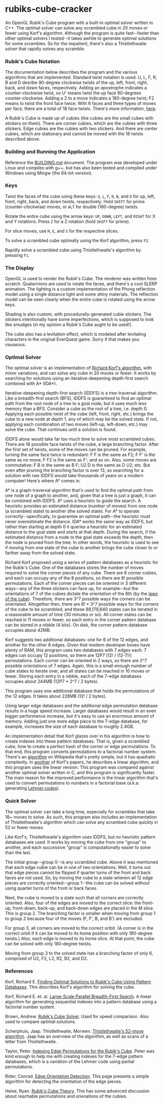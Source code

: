# rubiks-cube-cracker

An OpenGL Rubik's Cube program with a built-in optimal solver written in C++.
The optimal solver can solve any scrambled cube in 20 moves or fewer using
Korf's algorithm.  Although the program is quite fast--faster than other
optimal solvers I tested--it takes awhile to generate optimal solutions for
some scrambles.  So for the impatient, there's also a Thistlethwaite solver
that rapidly solves any scramble.

### Rubik's Cube Notation

The documentation below describes the program and the various algorithms that
are implemented.  Standard twist notation is used: U, L, F, R, B and D desribe
90-degree clockwise twists of the up, left, front, right, back, and down faces,
respectively.  Adding an apostrophe indicates a counter-clockwise twist, so U'
means twist the up face 90-degrees counter-clockwise.  Adding a 2 to a move
indicates a 180-degree twist; F2 means to twist the front face twice.  With 6
faces and three types of moves per face, there are a total of 18 face twists.
There's more information, [here](https://ruwix.com/the-rubiks-cube/notation/).

A Rubik's Cube is made up of cubies (the cubies are the small cubes with
stickers on them).  There are corner cubies, which are the cubies with three
stickers.  Edge cubies are the cubies with two stickers.  And there are center
cubies, which are stationary and cannot be moved with the 18 twists described
above.

### Building and Running the Application

Reference the [BUILDING.md](BUILDING.md) document.  The program was developed
under Linux and compiles with g++, but has also been tested and compiled under
Windows using Mingw (the 64-bit version).

### Keys

Twist the faces of the cube using these keys: `U`, `L`, `F`, `R`, `B`, and `D`
for up, left, front, right, back, and down twists, respectively.  Hold `SHIFT`
for prime (counter-clockwise) moves, or `ALT` for double (180-degree) twists.

Rotate the entire cube using the arrow keys: `UP`, `DOWN`, `LEFT`, and `RIGHT`
for X and Y rotations.  Press `Z` for a Z rotation (hold `SHIFT` for prime).

For slice moves, use `M`, `E`, and `S` for the respective slices.

To solve a scrambled cube optimally using the Korf algorithm, press `F2`.

Rapidly solve a scrambled cube using Thistlethwaite's algorithm by pressing
`F1`.

### The Display

OpenGL is used to render the Rubik's Cube.  The renderer was written from
scratch.  Quaternions are used to rotate the faces, and there's a cool SLERP
animation.  The lighting is a custom implementation of the Phong reflection
model using a single distance light and some shiny materials.  The reflection
model can be seen clearly when the entire cube is rotated using the arrow keys.

Shading is also custom, with procedurally-generated cubie stickers.  The
stickers intentionally have some imperfections, which is supposed to look like
smudges (in my opinion a Rubik's Cube aught to be used!).

The cube also has a levitation effect, which is modeled after levitating
characters in the original EverQuest game.  Sorry if that makes you nauseous.

### Optimal Solver

The optimal solver is an implementation of [Richard Korf's
algorithm](https://www.cs.princeton.edu/courses/archive/fall06/cos402/papers/korfrubik.pdf),
with minor variations, and can solve any cube in 20 moves or fewer.  It works
by searching for solutions using an iterative-deepening depth-first search
combined with A\* (IDA\*).

Iterative-deepening depth-first search (IDDFS) is a tree-traversal algorithm.
Like a breadth-first search (BFS), IDDFS is guaranteed to find an optimal path
from the root node of a tree to a goal node, but it uses much less memory than
a BFS.  Consider a cube as the root of a tree, i.e. depth 0.  Applying each
possible twist of the cube (left, front, right, etc.) brings the cube to a new
node at depth 1, any of which may be the solved state.  If not, applying each
combination of two moves (left-up, left-down, etc.) may solve the cube.  That
continues until a solution is found.

IDDFS alone would take far too much time to solve most scrambled cubes.  There
are 18 possible face twists of the cube, a large branching factor.  After the
first set of twists, some of the moves can be pruned.  For example, turning the
same face twice is redundant: F F is the same as F2; F F' is the same as no
move; F F2 is the same as F'; and so on.  Also, some moves are commutative: F B
is the same as B F; U2 D is the same as D U2; etc.  But even after pruning the
branching factor is over 13, so searching for a solution with raw IDDFS would
take thousands of years on a modern computer!  Here's where A\* comes in.

A\* is a graph-traversal algorithm that's used to find the optimal path from
one node of a graph to another, and, given that a tree is just a graph, it can
be combined with IDDFS.  A\* uses a heuristic to guide the search.  A heuristic
provides an estimated distance (number of moves) from one node (a scrambled
state) to another (the solved state).  For A\* to operate
correctly--specifically, to guarantee an optimal path--the heuristic must never
overestimate the distance.  IDA\* works the same way as IDDFS, but rather than
starting at depth 0 it queries a heuristic for an estimated distance to the
goal state and starts at that depth.  During the search, if the estimated
distance from a node to the goal state exceeds the depth, then the node is
pruned from the tree.  In other words, the heuristic is used to see if moving
from one state of the cube to another brings the cube closer to or farther away
from the solved state.

Richard Korf proposed using a series of pattern databases as a heuristic for
the Rubik's Cube.  One of the databases stores the number of moves required to
solve the corner pieces of any cube.  There are 8 corner cubies, and each can
occupy any of the 8 positions, so there are 8! possible permutations.  Each of
the corner pieces can be oriented in 3 different ways--any of the three
stickers can face up, for example--but the orientations of 7 of the cubies
dictate the orientation of the 8th (by the [laws of the
cube](https://www.ryanheise.com/cube/cube_laws.html)).  Therefore, there are
3^7 possible ways the corners can be orientated.  Altogether then, there are 8!
\* 3^7 possible ways for the corners of the cube to be scrambled, and these
88,179,840 states can be iterated in a reasonable amount of time (30 minutes or
so).  All corner states can be reached in 11 moves or fewer, so each entry in
the corner pattern database can be stored in a nibble (4 bits).  On disk, the
corner pattern database occupies about 42MB.

Korf suggests two additional databases: one for 6 of the 12 edges, and another
for the other 6 edges.  Given that modern developer boxes have plenty of RAM,
this program uses two databases with 7 edges each.  7 edges can occupy 12
positions, so there are 12P7 (12! / (12-7)!) permutations.  Each corner can
be oriented in 2 ways, so there are 2^7 possible orientations of 7 edges.
Again, this is a small enough number of cube states to iterate over, and all
states can be reached in 10 moves or fewer.  Storing each entry in a nibble,
each of the 7-edge databases occupies about 244MB (12P7 \* 2^7 / 2 bytes).

This program uses one additional database that holds the permutations of the 12
edges.  It takes about 228MB (12! / 2 bytes).

Using larger edge databases and the additional edge permutation database
results in a huge speed increase.  Larger databases would result in an even
bigger performance increase, but it's easy to use an enormous amount of memory.
Adding just one more edge piece to the 7-edge database, for example, increases
the size of each database to roughly 2.4GB.

An implementation detail that Korf glazes over in his algorithm is how to
create indexes into these pattern databases.  That is, given a scrambled cube,
how to create a perfect hash of the corner or edge permutations.  To that end,
this program converts permutations to a factorial number system.  There's an
[algorithm](https://en.wikipedia.org/wiki/Factorial_number_system#Permutations)
on Wikipedia that's pretty simple, but it has quadratic complexity.  In
[another](https://www.aaai.org/Papers/AAAI/2005/AAAI05-219.pdf) of Korf's
papers, he describes a linear algorithm, and this program uses the linear
version.  This program was compared against another optimal solver written in
C, and this program is significantly faster.  The main reason for the improved
performance is the linear algorithm that's used to convert permutations to
numbers in a factorial base (a.k.a. generating [Lehmer
codes](https://en.wikipedia.org/wiki/Lehmer_code_)).

### Quick Solver

The optimal solver can take a long time, especially for scrambles that take 18+
moves to solve.  As such, this program also includes an implementation of
Thistlethwaite's algorithm which can solve any scrambed cube quickly in 52 or
fewer moves.

Like Korf's, Thistlethwaite's algorithm uses IDDFS, but no heuristic pattern
databases are used.  It works by moving the cube from one "group" to another,
and each successive "group" is computationally easier to solve than the last.

The initial group--group 0--is any scrambled cube.  Above it was mentioned that
each edge cubie can be in one of two orientations.  Well, it turns out that
edge pieces cannot be flipped if quarter turns of the front and back faces are
not used.  So, by moving the cube to a state wherein all 12 edge pieces are
correctly oriented--group 1--the cube can be solved _without_ using quarter
turns of the front or back faces.

Next, the cube is moved to a state such that all corners are correctly
oriented.  Also, four of the edges are moved to the correct slice: the
front-up, front-down, back-up, and back-down edges are placed in the M slice.
This is group 2.  The branching factor is smaller when moving from group 1 to
group 2 because four of the moves (F, F', B, and B') are excluded.

For group 3, all corners are moved to the correct oribit.  (A corner is in the
correct orbit if it can be moved to its home position with only 180-degree
twists.)  Also, each edge is moved to its home slice.  At that point, the cube
can be solved with only 180-degree twists.

Moving from group 3 to the solved state has a branching factor of only 6,
comprised of U2, F2, L2, R2, B2, and D2.

### References

Korf, Richard E.  [Finding Optimal Solutions to Rubik's Cube Using Pattern
Databases](https://www.cs.princeton.edu/courses/archive/fall06/cos402/papers/korfrubik.pdf).
This describes Korf's algorithm for solving the cube.

Korf, Richard E. et. al.  [Large-Scale Parallel Breadth-First
Search](https://www.aaai.org/Papers/AAAI/2005/AAAI05-219.pdf).  A linear
algorithm for generating sequential indexes into a pattern database using a
factorial number system.

Brown, Andrew.  [Rubik's Cube
Solver](https://github.com/brownan/Rubiks-Cube-Solver).  Used for speed
comparison.  Also used to compare optimal solutions.

Scherphuis, Jaap.  Thistlethwaite, Morwen. [Thistlethwaite's 52-move
algorithm](https://www.jaapsch.net/puzzles/thistle.htm).  Jaap has an overview
of the algorithm, as well as scans of a letter from Thistlethwaite.

Taylor, Peter.  [Indexing Edge Permutations for the Rubik's
Cube](https://cs.stackexchange.com/questions/107111/indexing-edge-permutations-for-the-rubiks-cube).
Peter was kind enough to help me with creating indexes for the 7-edge pattern
databases, which is a variation of the Lehmer code using partial permutations.

Rider, Conrad. [Edge Orientation
Detection](http://cube.crider.co.uk/zz.php?p=eoline#eo_detection).  This page
presents a simple algorithm for detecting the orientation of the edge pieces.

Heise, Ryan.  [Rubik's Cube
Theory](https://www.ryanheise.com/cube/cube_laws.html).  This has some advanced
discussion about reachable permutations and orienations of the cubies.

